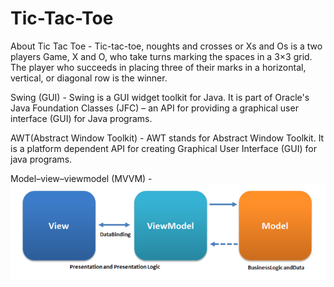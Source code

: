 # Tic-Tac-Toe
About Tic Tac Toe - Tic-tac-toe, noughts and crosses or Xs and Os is a two players Game, X and O, who take turns marking the spaces in a 3×3 grid. The player who succeeds in placing three of their marks in a horizontal, vertical, or diagonal row is the winner.

Swing (GUI) - Swing is a GUI widget toolkit for Java. It is part of Oracle's Java Foundation Classes (JFC) – an API for providing a graphical user interface (GUI) for Java programs.

AWT(Abstract Window Toolkit) - AWT stands for Abstract Window Toolkit. It is a platform dependent API for creating Graphical User Interface (GUI) for java programs.

Model–view–viewmodel (MVVM) -
![](modelview.png)

